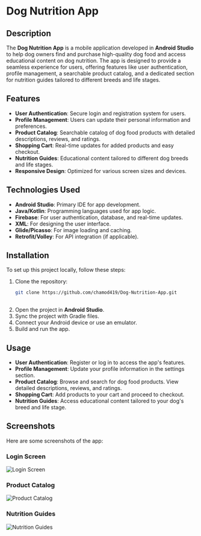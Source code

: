 # Dog Nutrition App

## Description
The **Dog Nutrition App** is a mobile application developed in **Android Studio** to help dog owners find and purchase high-quality dog food and access educational content on dog nutrition. The app is designed to provide a seamless experience for users, offering features like user authentication, profile management, a searchable product catalog, and a dedicated section for nutrition guides tailored to different breeds and life stages.

## Features
- **User Authentication**: Secure login and registration system for users.
- **Profile Management**: Users can update their personal information and preferences.
- **Product Catalog**: Searchable catalog of dog food products with detailed descriptions, reviews, and ratings.
- **Shopping Cart**: Real-time updates for added products and easy checkout.
- **Nutrition Guides**: Educational content tailored to different dog breeds and life stages.
- **Responsive Design**: Optimized for various screen sizes and devices.

## Technologies Used
- **Android Studio**: Primary IDE for app development.
- **Java/Kotlin**: Programming languages used for app logic.
- **Firebase**: For user authentication, database, and real-time updates.
- **XML**: For designing the user interface.
- **Glide/Picasso**: For image loading and caching.
- **Retrofit/Volley**: For API integration (if applicable).

## Installation
To set up this project locally, follow these steps:
1. Clone the repository:
   ```bash
   git clone https://github.com/chamod419/Dog-Nutrition-App.git
  


2. Open the project in **Android Studio**.
3. Sync the project with Gradle files.
4. Connect your Android device or use an emulator.
5. Build and run the app.

## Usage
- **User Authentication**: Register or log in to access the app's features.
- **Profile Management**: Update your profile information in the settings section.
- **Product Catalog**: Browse and search for dog food products. View detailed descriptions, reviews, and ratings.
- **Shopping Cart**: Add products to your cart and proceed to checkout.
- **Nutrition Guides**: Access educational content tailored to your dog's breed and life stage.

## Screenshots
Here are some screenshots of the app:

### Login Screen
![Login Screen](screenshots/login.png)

### Product Catalog
![Product Catalog](screenshots/catalog.png)

### Nutrition Guides
![Nutrition Guides](screenshots/guides.png)
